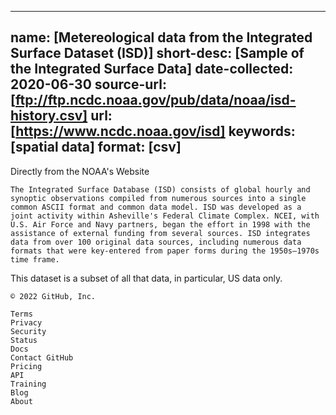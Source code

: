 

---
name: [Metereological data from the Integrated Surface Dataset (ISD)]
short-desc: [Sample of the Integrated Surface Data]
date-collected: 2020-06-30
source-url: [ftp://ftp.ncdc.noaa.gov/pub/data/noaa/isd-history.csv]
url: [https://www.ncdc.noaa.gov/isd]
keywords: [spatial data]
format: [csv]
---

Directly from the NOAA's Website

    The Integrated Surface Database (ISD) consists of global hourly and synoptic observations compiled from numerous sources into a single common ASCII format and common data model. ISD was developed as a joint activity within Asheville's Federal Climate Complex. NCEI, with U.S. Air Force and Navy partners, began the effort in 1998 with the assistance of external funding from several sources. ISD integrates data from over 100 original data sources, including numerous data formats that were key-entered from paper forms during the 1950s–1970s time frame.

This dataset is a subset of all that data, in particular, US data only.

    © 2022 GitHub, Inc.

    Terms
    Privacy
    Security
    Status
    Docs
    Contact GitHub
    Pricing
    API
    Training
    Blog
    About

